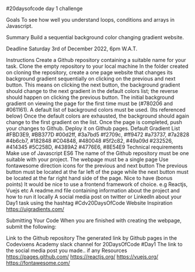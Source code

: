 #20daysofcode day 1 challenge

Goals
To see how well you understand loops, conditions and arrays in Javascript.

Summary
Build a sequential background color changing gradient website.

Deadline
Saturday 3rd of December 2022, 6pm W.A.T.

Instructions
Create a Github repository containing a suitable name for your task.
Clone the empty repository to your local machine
In the folder created on cloning the repository, create a one page website that changes its background gradient sequentially on clicking on the previous and next button. This means on clicking the next button, the background gradient should change to the next gradient in the default colors list; the reverse should happen on clicking the previous button.
The initial background gradient on viewing the page for the first time must be (#780206 and #061161).
A default list of background colors must be used. (Its referenced below)
Once the default colors are exhausted, the background should again change to the first gradient on the list.
Once the page is completed, push your changes to Github.
Deploy it on Github pages.
Default Gradient List
#FBD3E9, #BB377D
#00d2ff, #3a7bd5
#f2709c, #ff9472
#a73737, #7a2828
#4b6cb7, #182848
#C04848, #480048
#5f2c82, #49a09d
#232526, #414345
#5C258D, #4389A2
#4776E6, #8E54E9
Technical requirements
Make use of Javascript ES6
The name of the Github repository must be one suitable with your project.
The webpage must be a single page
Use fontawesome direction icons for the previous and next button
The previous button must be located at the far left of the page while the next button must be located at the far right hand side of the page.
Nice to have (bonus points)
It would be nice to use a frontend framework of choice. e.g Reactjs, Vuejs etc
A readme.md file containing information about the project and how to run it locally
A social media post on twitter or LinkedIn about your Day1 task using the hashtag #Cdv20DaysOfCode
Website Inspiration
https://uigradients.com/

Submitting Your Code
When you are finished with creating the webpage, submit the following:

Link to the Github repository
The generated link by Github pages in the Codevixens Academy slack channel for 20DaysOfCode #Day1
The link to the social media post you made.. if any
Resources
https://pages.github.com/
https://reactjs.org/
https://vuejs.org/
https://fontawesome.com/

